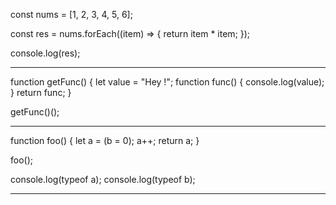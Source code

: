const nums = [1, 2, 3, 4, 5, 6];

const res = nums.forEach((item) => {
return item \* item;
});

console.log(res);

---

function getFunc() {
let value = "Hey !";
function func() {
console.log(value);
}
return func;
}

getFunc()();

---

function foo() {
let a = (b = 0);
a++;
return a;
}

foo();

console.log(typeof a);
console.log(typeof b);

---

